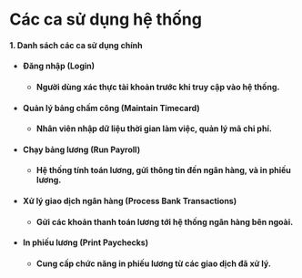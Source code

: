 # Các ca sử dụng hệ thống 
#### 1. Danh sách các ca sử dụng chính
- #### Đăng nhập (Login)
  - #### Người dùng xác thực tài khoản trước khi truy cập vào hệ thống.
- #### Quản lý bảng chấm công (Maintain Timecard)
  - #### Nhân viên nhập dữ liệu thời gian làm việc, quản lý mã chi phí.
- #### Chạy bảng lương (Run Payroll)
  - #### Hệ thống tính toán lương, gửi thông tin đến ngân hàng, và in phiếu lương.
- #### Xử lý giao dịch ngân hàng (Process Bank Transactions)
  - #### Gửi các khoản thanh toán lương tới hệ thống ngân hàng bên ngoài.
- #### In phiếu lương (Print Paychecks)
  - #### Cung cấp chức năng in phiếu lương từ các giao dịch đã xử lý.
